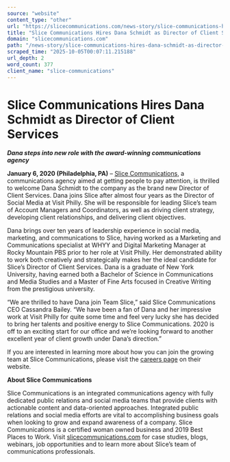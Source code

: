 ```yaml
---
source: "website"
content_type: "other"
url: "https://slicecommunications.com/news-story/slice-communications-hires-dana-schmidt-as-director-of-client-services"
title: "Slice Communications Hires Dana Schmidt as Director of Client Services"
domain: "slicecommunications.com"
path: "/news-story/slice-communications-hires-dana-schmidt-as-director-of-client-services"
scraped_time: "2025-10-05T00:07:11.215188"
url_depth: 2
word_count: 377
client_name: "slice-communications"
---
```


# Slice Communications Hires Dana Schmidt as Director of Client Services

**_Dana steps into new role with the award-winning communications agency_**

**January 6, 2020 (Philadelphia, PA)** – [Slice Communications](https://slicecommunications.com/), a communications agency aimed at getting people to pay attention, is thrilled to welcome Dana Schmidt to the company as the brand new Director of Client Services. Dana joins Slice after almost four years as the Director of Social Media at Visit Philly. She will be responsible for leading Slice’s team of Account Managers and Coordinators, as well as driving client strategy, developing client relationships, and delivering client objectives.  

Dana brings over ten years of leadership experience in social media, marketing, and communications to Slice, having worked as a Marketing and Communications specialist at WHYY and Digital Marketing Manager at Rocky Mountain PBS prior to her role at Visit Philly. Her demonstrated ability to work both creatively and strategically makes her the ideal candidate for Slice’s Director of Client Services. Dana is a graduate of New York University, having earned both a Bachelor of Science in Communications and Media Studies and a Master of Fine Arts focused in Creative Writing from the prestigious university.  

“We are thrilled to have Dana join Team Slice,” said Slice Communications CEO Cassandra Bailey.  “We have been a fan of Dana and her impressive work at Visit Philly for quite some time and feel very lucky she has decided to bring her talents and positive energy to Slice Communications. 2020 is off to an exciting start for our office and we’re looking forward to another excellent year of client growth under Dana’s direction.”

If you are interested in learning more about how you can join the growing team at Slice Communications, please visit the [careers page](https://slicecommunications.com/jobs) on their website.

**About Slice Communications**

Slice Communications is an integrated communications agency with fully dedicated public relations and social media teams that provide clients with actionable content and data-oriented approaches. Integrated public relations and social media efforts are vital to accomplishing business goals when looking to grow and expand awareness of a company. Slice Communications is a certified woman owned business and 2019 Best Places to Work. Visit [slicecommunications.com](https://slicecommunications.com/) for case studies, blogs, webinars, job opportunities and to learn more about Slice’s team of communications professionals.